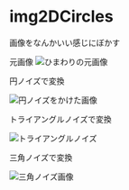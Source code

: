 # img2DCircles
画像をなんかいい感じにぼかす

元画像
![ひまわりの元画像](https://user-images.githubusercontent.com/8016384/79462522-8ec1b100-8032-11ea-97e1-099bb54e6b06.png)

円ノイズで変換

![円ノイズをかけた画像](https://user-images.githubusercontent.com/8016384/79462604-b0229d00-8032-11ea-81d5-9e4b90d98bdd.png)

トライアングルノイズで変換

![トライアングルノイズ](https://user-images.githubusercontent.com/8016384/79462685-d0eaf280-8032-11ea-89b5-bf159b6aec88.png)

三角ノイズで変換

![三角ノイズ画像](https://user-images.githubusercontent.com/8016384/79462798-f415a200-8032-11ea-8742-a2ced974e509.png)
